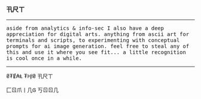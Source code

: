 ### 卂尺ㄒ <br>
<hr noshade>
<tt>aside from analytics & info-sec I also have a deep appreciation for digital arts. anything from ascii art for terminals and scripts, to experimenting with conceptual prompts for ai image generation. feel free to steal any of this and use it where you see fit... a little recognition is cool once in a while.</tt><br>
<hr noshade>
₴₮Ɇ₳Ⱡ ₮Ⱨł₴ 卂尺ㄒ<br>
<br>
匚ㄖ爪丨几Ꮆ 丂ㄖㄖ几
